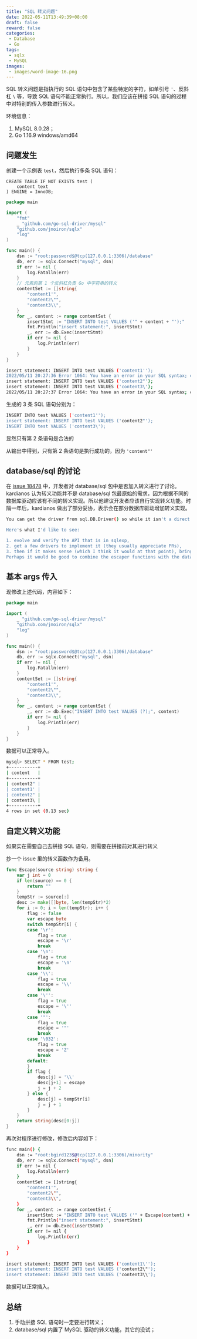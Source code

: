 ```yaml
---
title: "SQL 转义问题"
date: 2022-05-11T13:49:39+08:00
draft: false
reward: false
categories:
 - Database
 - Go
tags:
 - sqlx
 - MySQL
images:
 - images/word-image-16.png
---
```


SQL 转义问题是指执行的 SQL 语句中包含了某些特定的字符，如单引号 `'`、反斜杠 `\` 等，导致 SQL 语句不能正常执行。所以，我们应该在拼接 SQL 语句的过程中对特别的传入参数进行转义。

环境信息：

1. MySQL 8.0.28；
2. Go 1.16.9 windows/amd64

<!--more-->

## 问题发生

创建一个示例表 `test`，然后执行多条 SQL 语句：

```mysql
CREATE TABLE IF NOT EXISTS test (
    content text
) ENGINE = InnoDB;
```

```go
package main

import (
	"fmt"
	_ "github.com/go-sql-driver/mysql"
	"github.com/jmoiron/sqlx"
	"log"
)

func main() {
	dsn := "root:password$@tcp(127.0.0.1:3306)/database"
	db, err := sqlx.Connect("mysql", dsn)
	if err != nil {
		log.Fatalln(err)
	}
	// 元素的第 1 个反斜杠负责 Go 中字符串的转义
	contentSet := []string{
		"content1'",
		"content2\"",
		"content3\\",
	}
	for _, content := range contentSet {
		insertStmt := "INSERT INTO test VALUES ('" + content + "');"
		fmt.Println("insert statement:", insertStmt)
		_, err := db.Exec(insertStmt)
		if err != nil {
			log.Println(err)
		}
	}
}
```

```bash
insert statement: INSERT INTO test VALUES ('content1'');
2022/05/11 20:27:36 Error 1064: You have an error in your SQL syntax; check the manual that corresponds to your MySQL server version for the right syntax to use near ''content1'')' at line 1
insert statement: INSERT INTO test VALUES ('content2"');
insert statement: INSERT INTO test VALUES ('content3\');
2022/05/11 20:27:37 Error 1064: You have an error in your SQL syntax; check the manual that corresponds to your MySQL server version for the right syntax to use near ''content3\')' at line 1
```

生成的 3 条 SQL 语句分别为：

```bash
INSERT INTO test VALUES ('content1'');
insert statement: INSERT INTO test VALUES ('content2"');
INSERT INTO test VALUES ('content3\');
```

显然只有第 2 条语句是合法的

从输出中得到，只有第 2 条语句是执行成功的，因为 `'content"'` 

## database/sql 的讨论

在 [issue 18478](https://github.com/golang/go/issues/18478) 中，开发者对 database/sql 包中是否加入转义进行了讨论。kardianos 认为转义功能并不是 database/sql 包最原始的需求，因为根据不同的数据库驱动应该有不同的转义实现。所以他建议开发者应该自行实现转义功能。时隔一年后，kardianos 做出了部分妥协，表示会在部分数据库驱动增加转义实现。

```bash
You can get the driver from sql.DB.Driver() so while it isn't a direct method from it in this shim, you can use in in a similar way right now.

Here's what I'd like to see:

1. evolve and verify the API that is in sqlexp,
2. get a few drivers to implement it (they usually appreciate PRs),
3. then if it makes sense (which I think it would at that point), bring it into the std lib.
Perhaps it would be good to combine the escaper functions with the database name function. We'd probably want to make it easy to expand it in the future as well, which would mean changing it into a struct with methods.
```

## 基本 args 传入

现修改上述代码，内容如下：

```go
package main

import (
	_ "github.com/go-sql-driver/mysql"
	"github.com/jmoiron/sqlx"
	"log"
)

func main() {
	dsn := "root:password$@tcp(127.0.0.1:3306)/database"
	db, err := sqlx.Connect("mysql", dsn)
	if err != nil {
		log.Fatalln(err)
	}
	contentSet := []string{
		"content1'",
		"content2\"",
		"content3\\",
	}
	for _, content := range contentSet {
		_, err := db.Exec("INSERT INTO test VALUES (?);", content)
		if err != nil {
			log.Println(err)
		}
	}
}
```

数据可以正常导入。

```bash
mysql> SELECT * FROM test;
+-----------+
| content   |
+-----------+
| content2" |
| content1' |
| content2" |
| content3\ |
+-----------+
4 rows in set (0.13 sec)
```

## 自定义转义功能

如果实在需要自己去拼接 SQL 语句，则需要在拼接前对其进行转义

抄一个 issue 里的转义函数作为备用。

```go
func Escape(source string) string {
	var j int = 0
	if len(source) == 0 {
		return ""
	}
	tempStr := source[:]
	desc := make([]byte, len(tempStr)*2)
	for i := 0; i < len(tempStr); i++ {
		flag := false
		var escape byte
		switch tempStr[i] {
		case '\r':
			flag = true
			escape = '\r'
			break
		case '\n':
			flag = true
			escape = '\n'
			break
		case '\\':
			flag = true
			escape = '\\'
			break
		case '\'':
			flag = true
			escape = '\''
			break
		case '"':
			flag = true
			escape = '"'
			break
		case '\032':
			flag = true
			escape = 'Z'
			break
		default:
		}
		if flag {
			desc[j] = '\\'
			desc[j+1] = escape
			j = j + 2
		} else {
			desc[j] = tempStr[i]
			j = j + 1
		}
	}
	return string(desc[0:j])
}
```

再次对程序进行修改，修改后内容如下：

```bash
func main() {
	dsn := "root:bgird123$@tcp(127.0.0.1:3306)/minority"
	db, err := sqlx.Connect("mysql", dsn)
	if err != nil {
		log.Fatalln(err)
	}
	contentSet := []string{
		"content1'",
		"content2\"",
		"content3\\",
	}
	for _, content := range contentSet {
		insertStmt := "INSERT INTO test VALUES ('" + Escape(content) + "');"
		fmt.Println("insert statement:", insertStmt)
		_, err := db.Exec(insertStmt)
		if err != nil {
			log.Println(err)
		}
	}
}
```

```bash
insert statement: INSERT INTO test VALUES ('content1\'');
insert statement: INSERT INTO test VALUES ('content2\"');
insert statement: INSERT INTO test VALUES ('content3\\');
```

数据可以正常插入。

## 总结

1. 手动拼接 SQL 语句时一定要进行转义；
2. database/sql 内置了 MySQL 驱动的转义功能，其它的没试；

